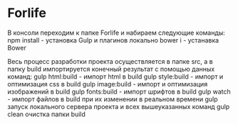 # Forlife
В консоли переходим к папке Forlife и набираем следующие команды:
npm install - установка Gulp и плагинов локально
bower i - устанавка Bower

Весь процесс разработки проекта осуществляется в папке src, а в папку build импортируется конечный результат с помощью данных команд:
gulp html:build - импорт html в build
gulp style:build - импорт и оптимизация css в build
gulp image:build - импорт и оптимизация изображений в build
gulp fonts:build - импорт шрифтов в build
gulp watch - импорт файлов в build при их изменении в реальном времени 
gulp запуск локального сервера проекта и всех вышеуказанных команд
gulp clean очистка папки build

